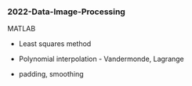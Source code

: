 ### 2022-Data-Image-Processing

MATLAB

* Least squares method

* Polynomial interpolation - Vandermonde, Lagrange

* padding, smoothing 

